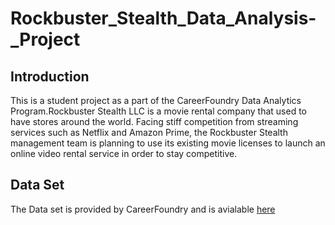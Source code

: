 # Rockbuster_Stealth_Data_Analysis-_Project

## Introduction 
This is a student project as a part of the CareerFoundry Data Analytics Program.Rockbuster Stealth LLC is a movie rental company that used to have stores around the world. Facing stiff competition from streaming services such as Netflix and Amazon Prime, the Rockbuster Stealth management team is planning to use its existing movie licenses to launch an online video rental service in order to stay competitive.

## Data Set 
The Data set is provided by CareerFoundry and  is avialable [here](https://github.com/jsheng0108/Rockbuster_Stealth_Data_Analysis-_Project/files/10438607/dvdrental.2.zip)
